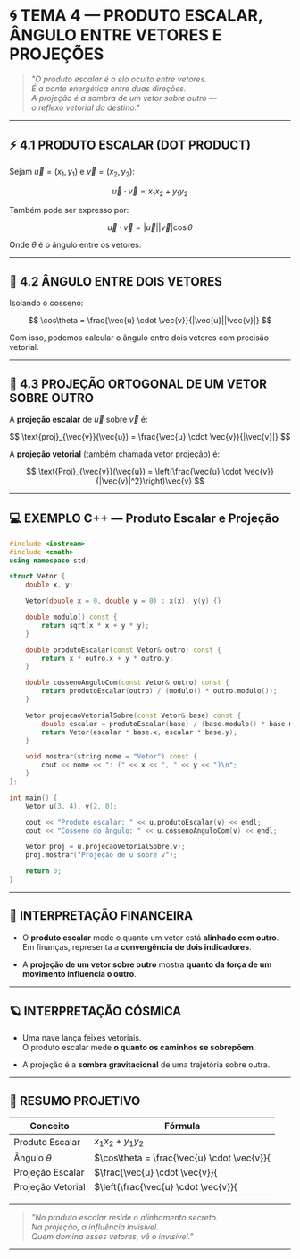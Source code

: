 
# 🌀 TEMA 4 — PRODUTO ESCALAR, ÂNGULO ENTRE VETORES E PROJEÇÕES

> _"O produto escalar é o elo oculto entre vetores.  
É a ponte energética entre duas direções.  
A projeção é a sombra de um vetor sobre outro —  
o reflexo vetorial do destino."_  

---

## ⚡ 4.1 PRODUTO ESCALAR (DOT PRODUCT)

Sejam $\vec{u} = (x_1, y_1)$ e $\vec{v} = (x_2, y_2)$:

$$
\vec{u} \cdot \vec{v} = x_1x_2 + y_1y_2
$$

Também pode ser expresso por:

$$
\vec{u} \cdot \vec{v} = |\vec{u}||\vec{v}|\cos\theta
$$

Onde $\theta$ é o ângulo entre os vetores.

---

## 🧭 4.2 ÂNGULO ENTRE DOIS VETORES

Isolando o cosseno:

$$
\cos\theta = \frac{\vec{u} \cdot \vec{v}}{|\vec{u}||\vec{v}|}
$$

Com isso, podemos calcular o ângulo entre dois vetores com precisão vetorial.

---

## 📐 4.3 PROJEÇÃO ORTOGONAL DE UM VETOR SOBRE OUTRO

A **projeção escalar** de $\vec{u}$ sobre $\vec{v}$ é:

$$
\text{proj}_{\vec{v}}(\vec{u}) = \frac{\vec{u} \cdot \vec{v}}{|\vec{v}|}
$$

A **projeção vetorial** (também chamada vetor projeção) é:

$$
\text{Proj}_{\vec{v}}(\vec{u}) = \left(\frac{\vec{u} \cdot \vec{v}}{|\vec{v}|^2}\right)\vec{v}
$$

---

## 💻 EXEMPLO C++ — Produto Escalar e Projeção

```cpp
#include <iostream>
#include <cmath>
using namespace std;

struct Vetor {
    double x, y;

    Vetor(double x = 0, double y = 0) : x(x), y(y) {}

    double modulo() const {
        return sqrt(x * x + y * y);
    }

    double produtoEscalar(const Vetor& outro) const {
        return x * outro.x + y * outro.y;
    }

    double cossenoAnguloCom(const Vetor& outro) const {
        return produtoEscalar(outro) / (modulo() * outro.modulo());
    }

    Vetor projecaoVetorialSobre(const Vetor& base) const {
        double escalar = produtoEscalar(base) / (base.modulo() * base.modulo());
        return Vetor(escalar * base.x, escalar * base.y);
    }

    void mostrar(string nome = "Vetor") const {
        cout << nome << ": (" << x << ", " << y << ")\n";
    }
};

int main() {
    Vetor u(3, 4), v(2, 0);

    cout << "Produto escalar: " << u.produtoEscalar(v) << endl;
    cout << "Cosseno do ângulo: " << u.cossenoAnguloCom(v) << endl;

    Vetor proj = u.projecaoVetorialSobre(v);
    proj.mostrar("Projeção de u sobre v");

    return 0;
}
```

---

## 💸 INTERPRETAÇÃO FINANCEIRA

- O **produto escalar** mede o quanto um vetor está **alinhado com outro**.  
  Em finanças, representa a **convergência de dois indicadores**.

- A **projeção de um vetor sobre outro** mostra **quanto da força de um movimento influencia o outro**.

---

## 🪐 INTERPRETAÇÃO CÓSMICA

- Uma nave lança feixes vetoriais.  
  O produto escalar mede **o quanto os caminhos se sobrepõem**.

- A projeção é a **sombra gravitacional** de uma trajetória sobre outra.

---

## 🧠 RESUMO PROJETIVO

| Conceito          | Fórmula                                       |
|-------------------|-----------------------------------------------|
| Produto Escalar   | $x_1x_2 + y_1y_2$                              |
| Ângulo $\theta$   | $\cos\theta = \frac{\vec{u} \cdot \vec{v}}{|\vec{u}||\vec{v}|}$ |
| Projeção Escalar  | $\frac{\vec{u} \cdot \vec{v}}{|\vec{v}|}$      |
| Projeção Vetorial | $\left(\frac{\vec{u} \cdot \vec{v}}{|\vec{v}|^2}\right)\vec{v}$ |

---

> _"No produto escalar reside o alinhamento secreto.  
Na projeção, a influência invisível.  
Quem domina esses vetores, vê o invisível."_  

---
